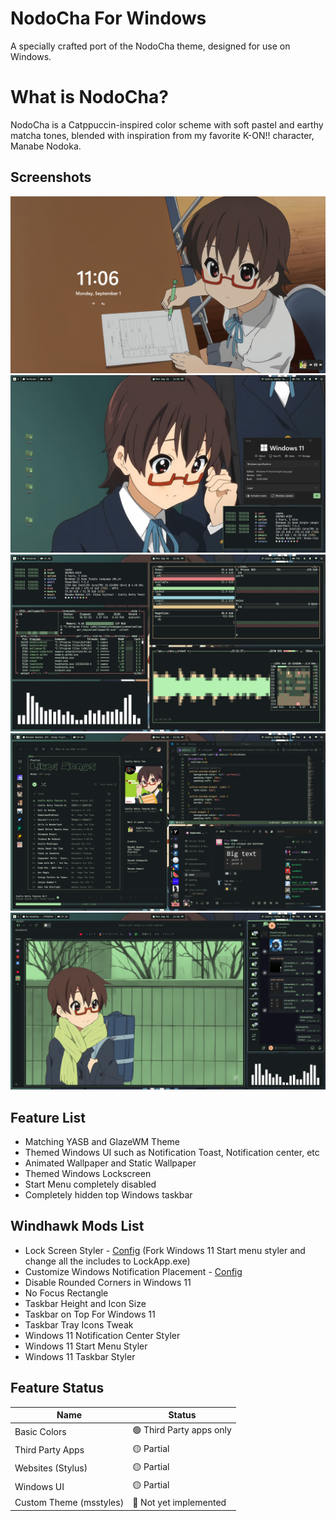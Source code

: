 # NodoCha For Windows
A specially crafted port of the NodoCha theme, designed for use on Windows.

# What is NodoCha?
NodoCha is a Catppuccin-inspired color scheme with soft pastel and earthy matcha tones, blended with inspiration from my favorite K-ON!! character, Manabe Nodoka.

## Screenshots
![Screenshots](./Screenshots/Lockscreen.png)
![Screenshots](./Screenshots/Desktop.png)
![Screenshots](./Screenshots/Terminal.png)
![Screenshots](./Screenshots/Apps.png)
![Screenshots](./Screenshots/Other.png)

## Feature List
- Matching YASB and GlazeWM Theme
- Themed Windows UI such as Notification Toast, Notification center, etc
- Animated Wallpaper and Static Wallpaper
- Themed Windows Lockscreen
- Start Menu completely disabled
- Completely hidden top Windows taskbar

## Windhawk Mods List
- Lock Screen Styler - [Config](./Mods/Lockscreen.txt) (Fork Windows 11 Start menu styler and change all the includes to LockApp.exe)
- Customize Windows Notification Placement - [Config](./Mods/Notification.txt) 
- Disable Rounded Corners in Windows 11
- No Focus Rectangle
- Taskbar Height and Icon Size
- Taskbar on Top For Windows 11
- Taskbar Tray Icons Tweak
- Windows 11 Notification Center Styler
- Windows 11 Start Menu Styler
- Windows 11 Taskbar Styler

## Feature Status
| Name                      | Status                        |
|---------------------------|-------------------------------|
| Basic Colors              |🟢 Third Party apps only       |
| Third Party Apps          |🟡 Partial                     |
| Websites (Stylus)         |🟡 Partial                     |
| Windows UI                |🟡 Partial                     |
| Custom Theme (msstyles)   |🔴 Not yet implemented         |
